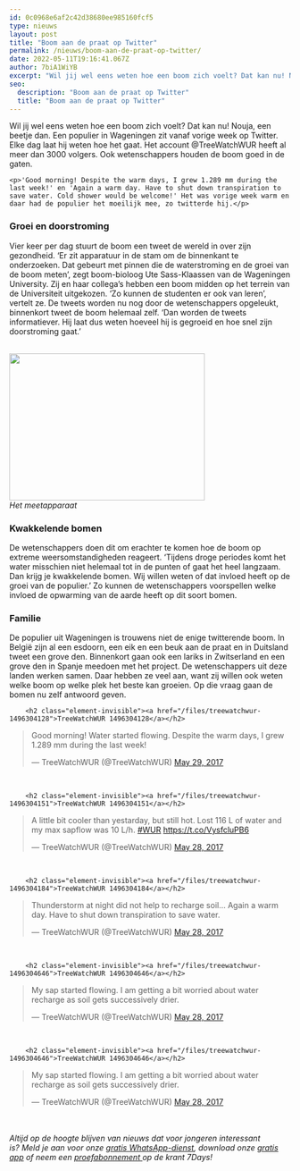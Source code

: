 ```yaml
---
id: 0c0968e6af2c42d38680ee985160fcf5
type: nieuws
layout: post
title: "Boom aan de praat op Twitter"
permalink: /nieuws/boom-aan-de-praat-op-twitter/
date: 2022-05-11T19:16:41.067Z
author: 7biA1WiYB
excerpt: "Wil jij wel eens weten hoe een boom zich voelt? Dat kan nu! Nouja, een beetje dan. Een populier in Wageningen zit vanaf vorige week op Twitter. Elke dag laat hij weten hoe het gaat. Het account @TreeWatchWUR heeft al meer dan 3000 volgers. Ook wetenschappers houden de boom goed in de gaten.   "
seo:
  description: "Boom aan de praat op Twitter"
  title: "Boom aan de praat op Twitter"
---
```

Wil jij wel eens weten hoe een boom zich voelt? Dat kan nu! Nouja, een beetje dan. Een populier in Wageningen zit vanaf vorige week op Twitter. Elke dag laat hij weten hoe het gaat. Het account @TreeWatchWUR heeft al meer dan 3000 volgers. Ook wetenschappers houden de boom goed in de gaten.   

    <p>'Good morning! Despite the warm days, I grew 1.289 mm during the last week!' en 'Again a warm day. Have to shut down transpiration to save water. Cold shower would be welcome!' Het was vorige week warm en daar had de populier het moeilijk mee, zo twitterde hij.</p>
<h3>Groei en doorstroming</h3>
<p>Vier keer per dag stuurt de boom een tweet de wereld in over zijn gezondheid. ‘Er zit apparatuur in de stam om de binnenkant te onderzoeken. Dat gebeurt met pinnen die de waterstroming en de groei van de boom meten’, zegt boom-bioloog Ute Sass-Klaassen van de Wageningen University. Zij en haar collega’s hebben een boom midden op het terrein van de Universiteit uitgekozen. ‘Zo kunnen de studenten er ook van leren’, vertelt ze. De tweets worden nu nog door de wetenschappers opgeleukt, binnenkort tweet de boom helemaal zelf. ‘Dan worden de tweets informatiever. Hij laat dus weten hoeveel hij is gegroeid en hoe snel zijn doorstroming gaat.’<br><br><div class="media media-element-container media-default"><div id="file-417634" class="file file-image file-image-jpeg">

        
  
  <div class="content">
    <img title="Foto Jonas von der Crone" height="960" width="1280" style="width: 350px; height: 263px;" class="media-element file-default" data-delta="1" src="https://7dagen.netlify.app/sites/default/files/TT%20equipment%20Foto%20Jonas%20von%20der%20Crone.jpg" alt="">  </div>

  
</div>
</div><em>Het meetapparaat</em>
<h3>Kwakkelende bomen</h3>
<p>De wetenschappers doen dit om erachter te komen hoe de boom op extreme weersomstandigheden reageert. ‘Tijdens droge periodes komt het water misschien niet helemaal tot in de punten of gaat het heel langzaam. Dan krijg je kwakkelende bomen. Wij willen weten of dat invloed heeft op de groei van de populier.’ Zo kunnen de wetenschappers voorspellen welke invloed de opwarming van de aarde heeft op dit soort bomen.</p>
<h3>Familie</h3>
<p>De populier uit Wageningen is trouwens niet de enige twitterende boom. In België zijn al een esdoorn, een eik en een beuk aan de praat en in Duitsland tweet een grove den. Binnenkort gaan ook een lariks in Zwitserland en een grove den in Spanje meedoen met het project. De wetenschappers uit deze landen werken samen. Daar hebben ze veel aan, want zij willen ook weten welke boom op welke plek het beste kan groeien. Op die vraag gaan de bomen nu zelf antwoord geven.</p>
<p><div class="media media-element-container media-default"><div id="file-417629" class="file file-document file-text-oembed">

        <h2 class="element-invisible"><a href="/files/treewatchwur-1496304128">TreeWatchWUR 1496304128</a></h2>
    
  
  <div class="content">
    
<blockquote class="twitter-tweet" data-width="550"><p lang="en" dir="ltr">Good morning! Water started flowing. Despite the warm days, I grew 1.289 mm during the last week!</p>&mdash; TreeWatchWUR (@TreeWatchWUR) <a href="https://twitter.com/TreeWatchWUR/status/869073096149524480?ref_src=twsrc%5Etfw">May 29, 2017</a></blockquote>
<script async="" src="https://platform.twitter.com/widgets.js" charset="utf-8"></script>
  </div>

  
</div>
</div><br><div class="media media-element-container media-default"><div id="file-417630" class="file file-document file-text-oembed">

        <h2 class="element-invisible"><a href="/files/treewatchwur-1496304151">TreeWatchWUR 1496304151</a></h2>
    
  
  <div class="content">
    
<blockquote class="twitter-tweet" data-width="550"><p lang="en" dir="ltr">A little bit cooler than yestarday, but still hot. Lost 116 L of water and my max sapflow was 10 L/h. <a href="https://twitter.com/hashtag/WUR?src=hash&amp;ref_src=twsrc%5Etfw">#WUR</a> <a href="https://t.co/VysfcluPB6">https://t.co/VysfcluPB6</a></p>&mdash; TreeWatchWUR (@TreeWatchWUR) <a href="https://twitter.com/TreeWatchWUR/status/868906560461955072?ref_src=twsrc%5Etfw">May 28, 2017</a></blockquote>
<script async="" src="https://platform.twitter.com/widgets.js" charset="utf-8"></script>
  </div>

  
</div>
</div><br><div class="media media-element-container media-default"><div id="file-417631" class="file file-document file-text-oembed">

        <h2 class="element-invisible"><a href="/files/treewatchwur-1496304184">TreeWatchWUR 1496304184</a></h2>
    
  
  <div class="content">
    
<blockquote class="twitter-tweet" data-width="550"><p lang="en" dir="ltr">Thunderstorm at night did not help to recharge soil...  Again a warm day. Have to shut down transpiration to save water.</p>&mdash; TreeWatchWUR (@TreeWatchWUR) <a href="https://twitter.com/TreeWatchWUR/status/868773084945403905?ref_src=twsrc%5Etfw">May 28, 2017</a></blockquote>
<script async="" src="https://platform.twitter.com/widgets.js" charset="utf-8"></script>
  </div>

  
</div>
</div><br><div class="media media-element-container media-default"><div id="file-417632" class="file file-document file-text-oembed">

        <h2 class="element-invisible"><a href="/files/treewatchwur-1496304646">TreeWatchWUR 1496304646</a></h2>
    
  
  <div class="content">
    
<blockquote class="twitter-tweet" data-width="550"><p lang="en" dir="ltr">My sap started flowing. I am getting a bit worried about water recharge as soil gets successively drier.</p>&mdash; TreeWatchWUR (@TreeWatchWUR) <a href="https://twitter.com/TreeWatchWUR/status/868710191130456064?ref_src=twsrc%5Etfw">May 28, 2017</a></blockquote>
<script async="" src="https://platform.twitter.com/widgets.js" charset="utf-8"></script>
  </div>

  
</div>
</div><br><div class="media media-element-container media-default"><div id="file-417632--2" class="file file-document file-text-oembed">

        <h2 class="element-invisible"><a href="/files/treewatchwur-1496304646">TreeWatchWUR 1496304646</a></h2>
    
  
  <div class="content">
    
<blockquote class="twitter-tweet" data-width="550"><p lang="en" dir="ltr">My sap started flowing. I am getting a bit worried about water recharge as soil gets successively drier.</p>&mdash; TreeWatchWUR (@TreeWatchWUR) <a href="https://twitter.com/TreeWatchWUR/status/868710191130456064?ref_src=twsrc%5Etfw">May 28, 2017</a></blockquote>
<script async="" src="https://platform.twitter.com/widgets.js" charset="utf-8"></script>
  </div>

  
</div>
</div><br><br><em>Altijd op de hoogte blijven van nieuws dat voor jongeren interessant is? Meld je aan voor onze </em><a href="https://7dagen.netlify.app/whatsapp"><em>gratis WhatsApp-dienst</em></a><em>, download onze </em><a href="https://7dagen.netlify.app/app"><em>gratis app</em></a><em> of neem een </em><a href="https://abonneren.sevendays.nl/abonneren/abonnementen/ae/artikel"><em>proefabonnement </em></a><em>op de krant 7Days!</em><br>   
